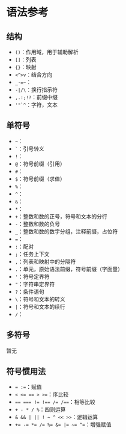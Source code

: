 # 语法参考

## 结构

- `()`：作用域，用于辅助解析
- `[]`：列表
- `{}`：映射
- `<^>v`：结合方向
- `_-=~`：
- `-|/\`：换行指示符
- `,.:;!?`：前缀中缀
- ``'"`^``：字符，文本

## 单符号

- `~`：
- `` ` ``：引号转义
- `!`：
- `@`：符号前缀（引用）
- `#`：
- `$`：符号前缀（求值）
- `%`：
- `^`：
- `&`：
- `*`：
- `+`：整数和数的正号，符号和文本的分行
- `-`：整数和数的负号
- `_`：整数和数的数字分组，注释前缀，占位符
- `=`：
- `:`：配对
- `;`：任务上下文
- `,`：列表和映射中的分隔符
- `.`：单元，原始语法前缀，符号前缀（字面量）
- `'`：符号定界符
- `"`：字符串定界符
- `?`：条件语句
- `\`：符号和文本的转义
- `|`：符号和文本的续行
- `/`：

## 多符号

暂无

## 符号惯用法

- `= :=`：赋值
- `< <= == > >=`：序比较
- `== === != !== /= /==`：相等比较
- `+ - * / %`：四则运算
- `& && | || ! ~ ^ << >>`：逻辑运算
- `+= -= *= /= %= &= |= ~= ^=`：增强赋值

